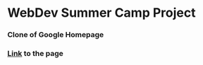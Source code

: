 # **WebDev Summer Camp Project**
### Clone of Google Homepage
### [Link](https://satishd-042.github.io/google-clone/) to the page
